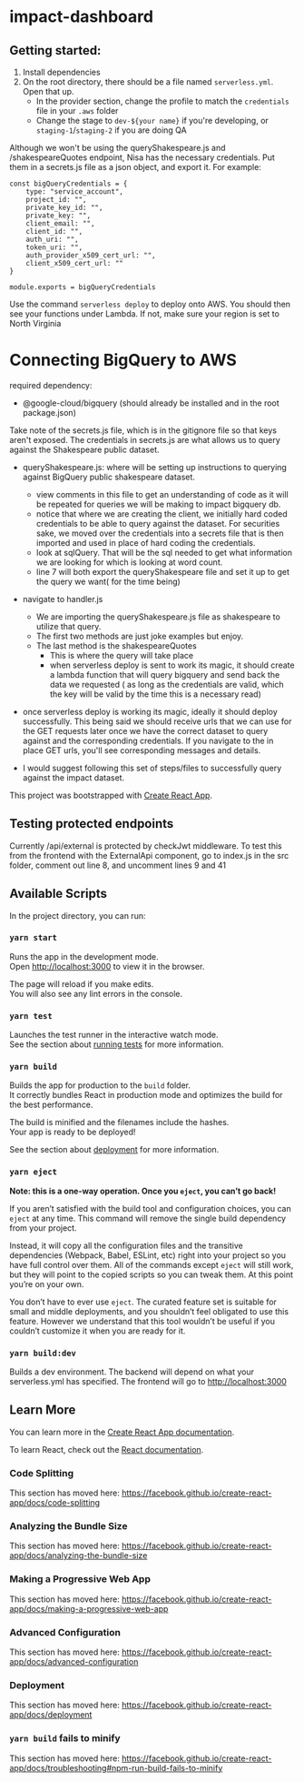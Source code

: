 # impact-dashboard
Getting started:
---

1. Install dependencies  
2. On the root directory, there should be a file named ```serverless.yml```. Open that up. 
    * In the provider section, change the profile to match the ```credentials``` file in your ```.aws``` folder
    * Change the stage to ```dev-${your name}``` if you're developing, or ```staging-1```/```staging-2``` if you are doing QA
    
Although we won't be using the queryShakespeare.js and /shakespeareQuotes endpoint, Nisa has the necessary credentials. Put them in a secrets.js file as a json object, and export it. For example:  
```
const bigQueryCredentials = {
    type: "service_account",  
    project_id: "",  
    private_key_id: "",  
    private_key: "",  
    client_email: "",  
    client_id: "",  
    auth_uri: "",  
    token_uri: "",  
    auth_provider_x509_cert_url: "",  
    client_x509_cert_url: ""  
}  

module.exports = bigQueryCredentials  
```

Use the command ```serverless deploy``` to deploy onto AWS. You should then see your functions under Lambda. If not, make sure your region is set to North Virginia


# Connecting BigQuery to AWS
required dependency:

- @google-cloud/bigquery (should already be installed and in the root package.json)

Take note of the secrets.js file, which is in the gitignore file so that keys aren't exposed. The credentials in secrets.js are what allows us to query against the Shakespeare public dataset.

- queryShakespeare.js: where will be setting up instructions to  querying against BigQuery public shakespeare dataset.
    - view comments in this file to get an understanding of code as it will be repeated for queries we will be making to impact bigquery db.
    - notice that where we are creating the client, we initially hard coded credentials to be able to  query against the dataset. For securities sake, we moved over the credentials into a secrets file that is then imported and used in place of hard coding the credentials.
    - look at sqlQuery. That will be the sql needed to get what information we are looking for which is looking at word count.
    - line 7 will both export the queryShakespeare file and set it up to get the query  we want( for the time being)

- navigate to handler.js
    - We are importing the queryShakespeare.js file as shakespeare to utilize that query.
    - The first two methods are just joke examples but enjoy.
    - The last method is the shakespeareQuotes
        - This is where the query will take place
        - when serverless deploy is sent to work its magic,  it should create a lambda function that will query bigquery  and send back the data we requested ( as long as the credentials are valid, which the key will be valid by the time this is a necessary read)

- once serverless deploy is working its magic, ideally it should deploy successfully. This being said we should receive urls that we can use for the GET requests later once we have the correct dataset to query against and the corresponding credentials. If you navigate to the in place GET urls, you'll see corresponding messages and details.
- I would suggest following this set of steps/files  to successfully query against the impact dataset.





This project was bootstrapped with [Create React App](https://github.com/facebook/create-react-app).

## Testing protected endpoints

Currently /api/external is protected by checkJwt middleware. To test this from the frontend with the ExternalApi component, go to index.js in the src folder, comment out line 8, and uncomment lines 9 and 41

## Available Scripts

In the project directory, you can run:

### `yarn start`

Runs the app in the development mode.<br />
Open [http://localhost:3000](http://localhost:3000) to view it in the browser.

The page will reload if you make edits.<br />
You will also see any lint errors in the console.

### `yarn test`

Launches the test runner in the interactive watch mode.<br />
See the section about [running tests](https://facebook.github.io/create-react-app/docs/running-tests) for more information.

### `yarn build`

Builds the app for production to the `build` folder.<br />
It correctly bundles React in production mode and optimizes the build for the best performance.

The build is minified and the filenames include the hashes.<br />
Your app is ready to be deployed!

See the section about [deployment](https://facebook.github.io/create-react-app/docs/deployment) for more information.

### `yarn eject`

**Note: this is a one-way operation. Once you `eject`, you can’t go back!**

If you aren’t satisfied with the build tool and configuration choices, you can `eject` at any time. This command will remove the single build dependency from your project.

Instead, it will copy all the configuration files and the transitive dependencies (Webpack, Babel, ESLint, etc) right into your project so you have full control over them. All of the commands except `eject` will still work, but they will point to the copied scripts so you can tweak them. At this point you’re on your own.

You don’t have to ever use `eject`. The curated feature set is suitable for small and middle deployments, and you shouldn’t feel obligated to use this feature. However we understand that this tool wouldn’t be useful if you couldn’t customize it when you are ready for it.


### `yarn build:dev`

Builds a dev environment. The backend will depend on what your serverless.yml has specified. The frontend will go to [http://localhost:3000](http://localhost:3000)

## Learn More

You can learn more in the [Create React App documentation](https://facebook.github.io/create-react-app/docs/getting-started).

To learn React, check out the [React documentation](https://reactjs.org/).

### Code Splitting

This section has moved here: https://facebook.github.io/create-react-app/docs/code-splitting

### Analyzing the Bundle Size

This section has moved here: https://facebook.github.io/create-react-app/docs/analyzing-the-bundle-size

### Making a Progressive Web App

This section has moved here: https://facebook.github.io/create-react-app/docs/making-a-progressive-web-app

### Advanced Configuration

This section has moved here: https://facebook.github.io/create-react-app/docs/advanced-configuration

### Deployment

This section has moved here: https://facebook.github.io/create-react-app/docs/deployment

### `yarn build` fails to minify

This section has moved here: https://facebook.github.io/create-react-app/docs/troubleshooting#npm-run-build-fails-to-minify

